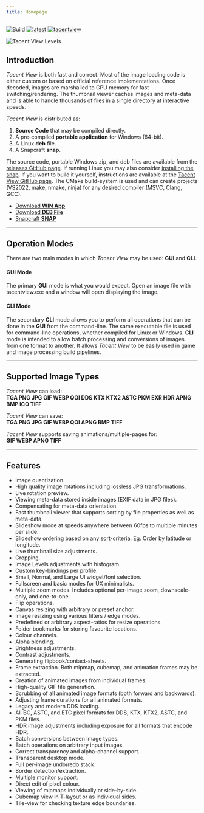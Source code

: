 ```yaml
---
title: Homepage
---
```


![Build](https://github.com/bluescan/tacentview/workflows/Build/badge.svg) [![latest](https://img.shields.io/github/v/release/bluescan/tacentview.svg)](https://github.com/bluescan/tacentview/releases) [![tacentview](https://snapcraft.io//tacentview/badge.svg)](https://snapcraft.io/tacentview)

![Tacent View Levels](https://user-images.githubusercontent.com/19311462/216225745-0ea91c61-6b07-40fc-a1b7-bd327cdded4c.gif)

## Introduction

_Tacent View_ is both fast and correct. Most of the image loading code is either custom or
based on official reference implementations. Once decoded, images are marshalled to GPU memory for
fast switching/rendering. The thumbnail viewer caches images and meta-data and is able to handle
thousands of files in a single directory at interactive speeds.

_Tacent View_ is distributed as:
1. **Source Code** that may be compiled directly.
2. A pre-compiled **portable application** for Windows (64-bit).
3. A Linux **deb** file.
4. A Snapcraft **snap**.

The source code, portable Windows zip, and deb files are available from the [releases GitHub page](https://github.com/bluescan/tacentview/releases). If running Linux you may also consider [installing the snap](https://snapcraft.io/tacentview). If you want to build it yourself, instructions are available at the [Tacent View GitHub page](https://github.com/bluescan/tacentview). The CMake build-system is used and can create projects (VS2022, make, nmake, ninja) for any desired compiler (MSVC, Clang, GCC).

<ul class="downloads">
	<li><a href="https://github.com/bluescan/tacentview/releases/download/v1.0.40/tacentview_1.0.40.zip">Download <strong>WIN App</strong></a></li>
	<li><a href="https://github.com/bluescan/tacentview/releases/download/v1.0.40/tacentview_1.0-40.deb">Download <strong>DEB File</strong></a></li>
	<li><a href="https://snapcraft.io/tacentview">Snapcraft <strong>SNAP</strong></a></li>
</ul>

---
## Operation Modes

There are two main modes in which _Tacent View_ may be used: **GUI** and **CLI**.

#### GUI Mode
The primary **GUI** mode is what you would expect. Open an image file with tacentview.exe and a window will open displaying the image.

#### CLI Mode
The secondary **CLI** mode allows you to perform all operations that can be done in the **GUI** from the command-line. The same executable file is used for command-line operations, whether compiled for Linux or Windows. **CLI** mode is intended to allow batch processing and conversions of images from one format to another. It allows _Tacent View_ to be easily used in game and image processing build pipelines.

---
## Supported Image Types

_Tacent View_ can load:  
**TGA PNG JPG GIF WEBP QOI DDS KTX KTX2 ASTC PKM EXR HDR APNG BMP ICO TIFF**

_Tacent View_ can save:  
**TGA PNG JPG GIF WEBP QOI APNG BMP TIFF**

_Tacent View_ supports saving animations/multiple-pages for:  
**GIF WEBP APNG TIFF**

---

## Features

* Image quantization.
* High quality image rotations including lossless JPG transformations.
* Live rotation preview.
* Viewing meta-data stored inside images (EXIF data in JPG files).
* Compensating for meta-data orientation.
* Fast thumbnail viewer that supports sorting by file properties as well as meta-data.
* Slideshow mode at speeds anywhere between 60fps to multiple minutes per slide.
* Slideshow ordering based on any sort-criteria. Eg. Order by latitude or longitude.
* Live thumbnail size adjustments.
* Cropping.
* Image Levels adjustments with histogram.
* Custom key-bindings per profile.
* Small, Normal, and Large UI widget/font selection.
* Fullscreen and basic modes for UX minimalists.
* Multiple zoom modes. Includes optional per-image zoom, downscale-only, and one-to-one.
* Flip operations.
* Canvas resizing with arbitrary or preset anchor.
* Image resizing using various filters / edge modes.
* Predefined or arbitrary aspect-ratios for resize operations.
* Folder bookmarks for storing favourite locations.  
* Colour channels.
* Alpha blending.
* Brightness adjustments.
* Contrast adjustments.
* Generating flipbook/contact-sheets.
* Frame extraction. Both mipmap, cubemap, and animation frames may be extracted.
* Creation of animated images from individual frames.
* High-quality GIF file generation.
* Scrubbing of all animated image formats (both forward and backwards).
* Adjusting frame durations for all animated formats.
* Legacy and modern DDS loading.
* All BC, ASTC, and ETC pixel formats for DDS, KTX, KTX2, ASTC, and PKM files.
* HDR image adjustments including exposure for all formats that encode HDR.
* Batch conversions between image types.
* Batch operations on arbitrary input images.
* Correct transparency and alpha-channel support.
* Transparent desktop mode.
* Full per-image undo/redo stack.
* Border detection/extraction.
* Multiple monitor support.
* Direct edit of pixel colour.
* Viewing of mipmaps individually or side-by-side.
* Cubemap view in T-layout or as individual sides.
* Tile-view for checking texture edge boundaries.
